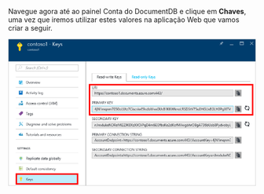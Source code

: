   Navegue agora até ao painel Conta do DocumentDB e clique em **Chaves**, uma vez que iremos utilizar estes valores na aplicação Web que vamos criar a seguir.

![Captura de ecrã do Portal do Azure, que mostra uma conta do DocumentDB, com o botão Chaves realçado no painel Conta do DocumentDB e os valores URI, CHAVE PRIMÁRIA e CHAVE SECUNDÁRIA realçados no painel Chaves](./media/documentdb-keys/keys.png)



<!--HONumber=Nov16_HO2-->


